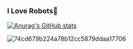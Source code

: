 ### I Love Robots🤖

<!--
**Rocky14683/Rocky14683** is a ✨ _special_ ✨ repository because its `README.md` (this file) appears on your GitHub profile.

Here are some ideas to get you started:

- 🔭 I’m currently working on ...
- 🌱 I’m currently learning ...
- 👯 I’m looking to collaborate on ...
- 🤔 I’m looking for help with ...
- 💬 Ask me about ...
- 📫 How to reach me: ...
- 😄 Pronouns: ...
- ⚡ Fun fact: ...
-->
[![Anurag's GitHub stats](https://github-readme-stats.vercel.app/api?username=Rocky14683&show_icons=true&theme=radical)](https://github.com/anuraghazra/github-readme-stats)


![74cd679b224a78b12cc5879ddaa17706](https://user-images.githubusercontent.com/101498190/230771783-c8cd2097-854f-4c6a-b68d-1a5344d00f7f.jpeg)
